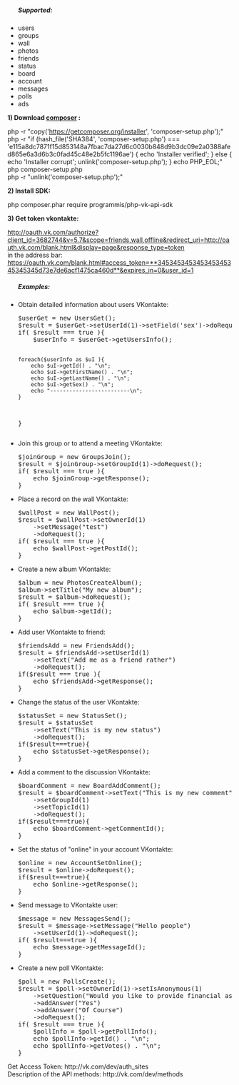 <ul>
<h5>Supported:</h5>
<li>users</li>
<li>groups</li>
<li>wall</li>
<li>photos</li>
<li>friends</li>
<li>status</li>
<li>board</li>
<li>account</li>
<li>messages</li>
<li>polls</li>
<li>ads</li>
</ul>

**1) Download [composer](https://getcomposer.org/download/) :**

php -r "copy('https://getcomposer.org/installer', 'composer-setup.php');" <br>
php -r "if (hash_file('SHA384', 'composer-setup.php') === 'e115a8dc7871f15d853148a7fbac7da27d6c0030b848d9b3dc09e2a0388afed865e6a3d6b3c0fad45c48e2b5fc1196ae') { echo 'Installer verified'; } else { echo 'Installer corrupt'; unlink('composer-setup.php'); } echo PHP_EOL;" <br>
php composer-setup.php <br>
php -r "unlink('composer-setup.php');" 

**2) Install SDK:**

php composer.phar require programmis/php-vk-api-sdk

**3) Get token vkontakte:**

http://oauth.vk.com/authorize?client_id=3682744&v=5.7&scope=friends,wall,offline&redirect_uri=http://oauth.vk.com/blank.html&display=page&response_type=token <br>
in the address bar: <br>
https://oauth.vk.com/blank.html#access_token=**345345345345345345345345345d73e7de6acf1475ca460d**&expires_in=0&user_id=1 


<ul>
<h5>Examples:</h5>
<li>Obtain detailed information about users VKontakte:<br>
<pre>
$userGet = new UsersGet();
$result = $userGet->setUserId(1)->setField('sex')->doRequest();
if( $result === true ){
    $userInfo = $userGet->getUsersInfo();
    
    foreach($userInfo as $uI ){
        echo $uI->getId() . "\n";
        echo $uI->getFirstName() . "\n";
        echo $uI->getLastName() . "\n";
        echo $uI->getSex() . "\n";
        echo "-------------------------\n";
    }
}
</pre>
</li>
<li>Join this group or to attend a meeting VKontakte:<br>
<pre>
$joinGroup = new GroupsJoin();
$result = $joinGroup->setGroupId(1)->doRequest();
if( $result === true ){
    echo $joinGroup->getResponse();
}
</pre>
</li>
<li>
Place a record on the wall VKontakte:<br>
<pre>
$wallPost = new WallPost();
$result = $wallPost->setOwnerId(1)
    ->setMessage("test")
    ->doRequest();
if( $result === true ){
    echo $wallPost->getPostId();    
}
</pre>
</li>
<li>
Create a new album VKontakte:<br>
<pre>
$album = new PhotosCreateAlbum();
$album->setTitle("My new album");
$result = $album->doRequest();
if( $result === true ){
    echo $album->getId();
}
</pre>
</li>
<li>
Add user VKontakte to friend:<br>
<pre>
$friendsAdd = new FriendsAdd();
$result = $friendsAdd->setUserId(1)
    ->setText("Add me as a friend rather")
    ->doRequest();
if($result === true ){
    echo $friendsAdd->getResponse();
}
</pre>
</li>
<li>
Change the status of the user VKontakte:<br>
<pre>
$statusSet = new StatusSet();
$result = $statusSet
    ->setText("This is my new status")
    ->doRequest();
if($result===true){
    echo $statusSet->getResponse();
}
</pre>
</li>
<li>
Add a comment to the discussion VKontakte:<br>
<pre>
$boardComment = new BoardAddComment();
$result = $boardComment->setText("This is my new comment")
    ->setGroupId(1)
    ->setTopicId(1)
    ->doRequest();
if($result===true){
    echo $boardComment->getCommentId();
}
</pre>
</li>
<li>
Set the status of "online" in your account VKontakte:<br>
<pre>
$online = new AccountSetOnline();
$result = $online->doRequest();
if($result===true){
    echo $online->getResponse();
}
</pre>
</li>
<li>
Send message to VKontakte user:<br>
<pre>
$message = new MessagesSend();
$result = $message->setMessage("Hello people")
    ->setUserId(1)->doRequest();
if( $result===true ){
    echo $message->getMessageId();
}
</pre>
</li>
<li>
Create a new poll VKontakte:<br>
<pre>
$poll = new PollsCreate();
$result = $poll->setOwnerId(1)->setIsAnonymous(1)
    ->setQuestion("Would you like to provide financial assistance for a set of these classes?")
    ->addAnswer("Yes")
    ->addAnswer("Of Course")
    ->doRequest();
if( $result === true ){
    $pollInfo = $poll->getPollInfo();
    echo $pollInfo->getId() . "\n";
    echo $pollInfo->getVotes() . "\n";
}
</pre>
</li>
</ul>
Get Access Token: http://vk.com/dev/auth_sites
<br> Description of the API methods: http://vk.com/dev/methods
